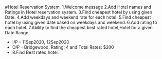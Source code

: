 #Hotel Reservation System.
1.Welcome message
2.Add Hotel names and Ratings in Hotel reservation system.
3.Find cheapest hotel by using given Date.
4.Add weekdays and weekend rate for each hotel.
5.Find cheapest hotel by using given date based on weekdays and weekend.
6.Add rating to each hotel.
7.Ability to find the cheapest best rated hotel,Hotel for a given Date Range
- I/P – 11Sep2020, 12Sep2020
- O/P – Bridgewood, Rating: 4 and Total Rates: $200
- 8.Find Best rated hotel.